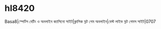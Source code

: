 # hl8420
Basa8|স্পোর্টস বেটিং ও অনলাইন ক্যাসিনো সাইট|ক্লাসিক স্লট গেম অনলাইন|বেস্ট লাইভ স্লট গেমস সাইট|0707

